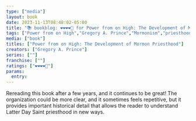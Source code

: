 ```yaml
---
type: ["media"]
layout: book
date: 2023-11-13T08:48:02-05:00
title: "📚 bookblog: ❤️❤️❤️❤️🖤 for Power from on High: The Development of Mormon Priesthood, by Gregory A. Prince"
tags: ["Power from on High","Gregory A. Prince","Mormonism","priesthood","Community of Christ","Church of Jesus Christ of Latter-day Saints"]
media: ["book"]
titles: ["Power from on High: The Development of Mormon Priesthood"]
creators: ["Gregory A. Prince"]
series: [""]
franchise: [""]
ratings: ["❤️❤️❤️❤️🖤"]
params:
  entry:
---
```


Rereading this book after a few years, and it continues to be great! The organization could be more clear, and it sometimes feels repetitive, but it provides important historical detail that allows the reader to understand Latter Day Saint priesthood in new ways.
